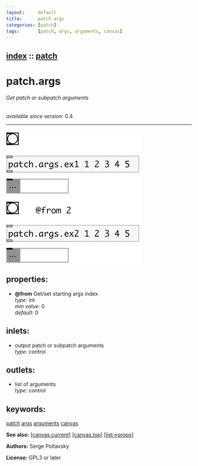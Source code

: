 ```yaml
---
layout:     default
title:      patch.args
categories: [patch]
tags:       [patch, args, arguments, canvas]
---
```

[index](index.html) :: [patch](category_patch.html)
---

# patch.args

###### Get patch or subpatch arguments

*available since version:* 0.4

---




[![example](../examples/img/patch.args.jpg)](../examples/pd/patch.args.pd)







## properties:

* **@from** 
Get/set starting args index<br>
_type:_ int<br>
_min value:_ 0<br>
_default:_ 0<br>



## inlets:

* output patch or subpatch arguments<br>
_type:_ control



## outlets:

* list of arguments<br>
_type:_ control



## keywords:

[patch](keywords/patch.html)
[args](keywords/args.html)
[arguments](keywords/arguments.html)
[canvas](keywords/canvas.html)



**See also:**
[\[canvas.current\]](canvas.current.html)
[\[canvas.top\]](canvas.top.html)
[\[list-&gt;props\]](list-%3Eprops.html)




**Authors:** Serge Poltavsky




**License:** GPL3 or later





